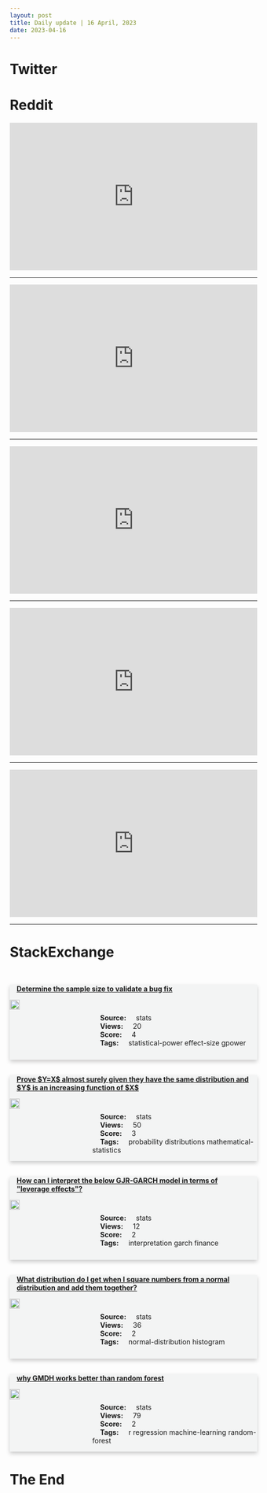 ```yaml
---
layout: post
title: Daily update | 16 April, 2023
date: 2023-04-16
---
```


<script async src="https://platform.twitter.com/widgets.js" charset="utf-8"></script>


<script src='https://storage.ko-fi.com/cdn/scripts/overlay-widget.js'></script>
<script>
  kofiWidgetOverlay.draw('themldojo', {
    'type': 'floating-chat',
    'floating-chat.donateButton.text': 'Support me',
    'floating-chat.donateButton.background-color': '#f45d22',
    'floating-chat.donateButton.text-color': '#fff'
  });
</script>

# Twitter 

<blockquote class="twitter-tweet"><a href="https://twitter.com/nexta_tv/status/1647211812226564100"></a></blockquote>

<blockquote class="twitter-tweet"><a href="https://twitter.com/RonPaul/status/1647238445666820096"></a></blockquote>

<blockquote class="twitter-tweet"><a href="https://twitter.com/FoxNews/status/1647044586282397699"></a></blockquote>

<blockquote class="twitter-tweet"><a href="https://twitter.com/cbouzy/status/1647239073600348161"></a></blockquote>

<blockquote class="twitter-tweet"><a href="https://twitter.com/OMGno2trump/status/1647042535452278786"></a></blockquote>

<blockquote class="twitter-tweet"><a href="https://twitter.com/karpathy/status/1647372603907280896"></a></blockquote>

<blockquote class="twitter-tweet"><a href="https://twitter.com/ylecun/status/1647103527766876166"></a></blockquote>

<blockquote class="twitter-tweet"><a href="https://twitter.com/huggingface/status/1647352247733420034"></a></blockquote>

<blockquote class="twitter-tweet"><a href="https://twitter.com/stanfordnlp/status/1647082374281457664"></a></blockquote>

<blockquote class="twitter-tweet"><a href="https://twitter.com/ylecun/status/1647360511946752000"></a></blockquote>

# Reddit 

<iframe id="reddit-embed" src="https://www.redditmedia.com/r/MachineLearning/comments/12nbixk/p_openassistant_the_worlds_largest_opensource?ref_source=embed&amp;ref=share&amp;embed=true" sandbox="allow-scripts allow-same-origin allow-popups" style="border: none;" height="300" width="100%" scrolling="yes"></iframe>
<hr style="width:100%;text-align:left;margin-left:0">
<iframe id="reddit-embed" src="https://www.redditmedia.com/r/MachineLearning/comments/12ms3wo/r_bert_and_xlnet_85_neurons_redundant_92?ref_source=embed&amp;ref=share&amp;embed=true" sandbox="allow-scripts allow-same-origin allow-popups" style="border: none;" height="300" width="100%" scrolling="yes"></iframe>
<hr style="width:100%;text-align:left;margin-left:0">
<iframe id="reddit-embed" src="https://www.redditmedia.com/r/MachineLearning/comments/12n3c4i/ai_ui_user_interface_for_interacting_with_ai?ref_source=embed&amp;ref=share&amp;embed=true" sandbox="allow-scripts allow-same-origin allow-popups" style="border: none;" height="300" width="100%" scrolling="yes"></iframe>
<hr style="width:100%;text-align:left;margin-left:0">
<iframe id="reddit-embed" src="https://www.redditmedia.com/r/datascience/comments/12mxnsc/what_methods_do_you_usually_use_to_improve_model?ref_source=embed&amp;ref=share&amp;embed=true" sandbox="allow-scripts allow-same-origin allow-popups" style="border: none;" height="300" width="100%" scrolling="yes"></iframe>
<hr style="width:100%;text-align:left;margin-left:0">
<iframe id="reddit-embed" src="https://www.redditmedia.com/r/MachineLearning/comments/12ng50q/llamalite_a_proof_of_concept_fast_sentence?ref_source=embed&amp;ref=share&amp;embed=true" sandbox="allow-scripts allow-same-origin allow-popups" style="border: none;" height="300" width="100%" scrolling="yes"></iframe>
<hr style="width:100%;text-align:left;margin-left:0">

<style>
.card {
box-shadow: 0 4px 8px 0 rgba(0,0,0,0.2);
transition: 0.3s;
width: 100%;
background-color: #F3F4F4;
}
p{
    margin-left:  3em;
    padding-top: 1em;
}
.part2{
    display: grid;
    grid-template-columns: 1fr 3fr;
}
h4{
    margin: 1em;
}

.card:hover {
box-shadow: 0 8px 16px 0 rgba(0,0,0,0.2);
}
b {
padding: 2px 16px;
}
</style>
  
# StackExchange 


  <br>
  <div class="card">
  <h4><a href='https://stats.stackexchange.com/questions/613005/determine-the-sample-size-to-validate-a-bug-fix'>Determine the sample size to validate a bug fix</a></h4> 
  <div class="part2">
      <img src="https://cdn.sstatic.net/Sites/stats/Img/apple-touch-icon@2.png?v=344f57aa10cc" alt="Img missing!" style="width:40%">
      <p><b>Source:</b> stats<br><b>Views:</b> 20<br><b>Score:</b> 4<br><b>Tags:</b> <span class="badge badge-dark">statistical-power</span> <span class="badge badge-dark">effect-size</span> <span class="badge badge-dark">gpower</span></p> 
  </div>
  </div>
      
  <br>
  <div class="card">
  <h4><a href='https://stats.stackexchange.com/questions/612991/prove-y-x-almost-surely-given-they-have-the-same-distribution-and-y-is-an-in'>Prove $Y=X$ almost surely given they have the same distribution and $Y$ is an increasing function of $X$</a></h4> 
  <div class="part2">
      <img src="https://cdn.sstatic.net/Sites/stats/Img/apple-touch-icon@2.png?v=344f57aa10cc" alt="Img missing!" style="width:40%">
      <p><b>Source:</b> stats<br><b>Views:</b> 50<br><b>Score:</b> 3<br><b>Tags:</b> <span class="badge badge-dark">probability</span> <span class="badge badge-dark">distributions</span> <span class="badge badge-dark">mathematical-statistics</span></p> 
  </div>
  </div>
      
  <br>
  <div class="card">
  <h4><a href='https://stats.stackexchange.com/questions/612999/how-can-i-interpret-the-below-gjr-garch-model-in-terms-of-leverage-effects'>How can I interpret the below GJR-GARCH model in terms of &quot;leverage effects&quot;?</a></h4> 
  <div class="part2">
      <img src="https://cdn.sstatic.net/Sites/stats/Img/apple-touch-icon@2.png?v=344f57aa10cc" alt="Img missing!" style="width:40%">
      <p><b>Source:</b> stats<br><b>Views:</b> 12<br><b>Score:</b> 2<br><b>Tags:</b> <span class="badge badge-dark">interpretation</span> <span class="badge badge-dark">garch</span> <span class="badge badge-dark">finance</span></p> 
  </div>
  </div>
      
  <br>
  <div class="card">
  <h4><a href='https://stats.stackexchange.com/questions/613034/what-distribution-do-i-get-when-i-square-numbers-from-a-normal-distribution-and'>What distribution do I get when I square numbers from a normal distribution and add them together?</a></h4> 
  <div class="part2">
      <img src="https://cdn.sstatic.net/Sites/stats/Img/apple-touch-icon@2.png?v=344f57aa10cc" alt="Img missing!" style="width:40%">
      <p><b>Source:</b> stats<br><b>Views:</b> 36<br><b>Score:</b> 2<br><b>Tags:</b> <span class="badge badge-dark">normal-distribution</span> <span class="badge badge-dark">histogram</span></p> 
  </div>
  </div>
      
  <br>
  <div class="card">
  <h4><a href='https://stats.stackexchange.com/questions/613009/why-gmdh-works-better-than-random-forest'>why GMDH works better than random forest</a></h4> 
  <div class="part2">
      <img src="https://cdn.sstatic.net/Sites/stats/Img/apple-touch-icon@2.png?v=344f57aa10cc" alt="Img missing!" style="width:40%">
      <p><b>Source:</b> stats<br><b>Views:</b> 79<br><b>Score:</b> 2<br><b>Tags:</b> <span class="badge badge-dark">r</span> <span class="badge badge-dark">regression</span> <span class="badge badge-dark">machine-learning</span> <span class="badge badge-dark">random-forest</span></p> 
  </div>
  </div>
      
# The End